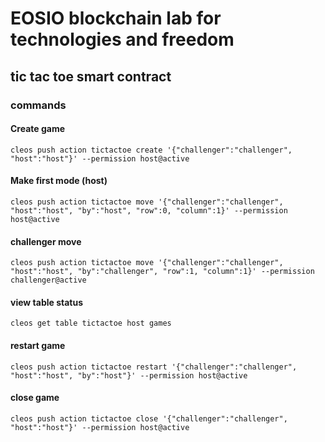 # EOSIO blockchain lab for technologies and freedom 
## tic tac toe smart contract

### commands

#### Create game
```
cleos push action tictactoe create '{"challenger":"challenger", "host":"host"}' --permission host@active
```
#### Make first mode (host)
```
cleos push action tictactoe move '{"challenger":"challenger", "host":"host", "by":"host", "row":0, "column":1}' --permission host@active
```

#### challenger move
```
cleos push action tictactoe move '{"challenger":"challenger", "host":"host", "by":"challenger", "row":1, "column":1}' --permission challenger@active
```
#### view table status
```
cleos get table tictactoe host games
```
#### restart game
```
cleos push action tictactoe restart '{"challenger":"challenger", "host":"host", "by":"host"}' --permission host@active
```
#### close game
```
cleos push action tictactoe close '{"challenger":"challenger", "host":"host"}' --permission host@active
```